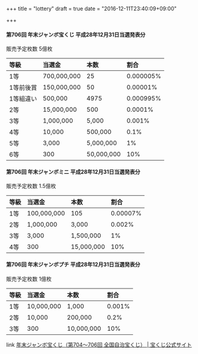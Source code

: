 +++
title = "lottery"
draft = true
date = "2016-12-11T23:40:09+09:00"

+++

#### 第706回 年末ジャンボ宝くじ 平成28年12月31日当選発表分

販売予定枚数 5億枚

| 等級      | 当選金      | 本数       | 割合      |
|:----------|:------------|:-----------|:----------|
| 1等       | 700,000,000 |         25 | 0.000005% |
| 1等前後賞 | 150,000,000 |         50 |  0.00001% |
| 1等組違い |     500,000 |       4975 | 0.000995% |
| 2等       |  15,000,000 |        500 |   0.0001% |
| 3等       |   1,000,000 |      5,000 |    0.001% |
| 4等       |      10,000 |    500,000 |      0.1% |
| 5等       |       3,000 |  5,000,000 |        1% |
| 6等       |         300 | 50,000,000 |       10% |

#### 第706回 年末ジャンボミニ 平成28年12月31日当選発表分

販売予定枚数 1.5億枚

| 等級| 当選金      | 本数       | 割合     |
|:----|:------------|:-----------|:---------|
| 1等 | 100,000,000 |        105 | 0.00007% |
| 2等 |   1,000,000 |      3,000 |   0.002% |
| 3等 |       3,000 |  1,500,000 |       1% |
| 4等 |         300 | 15,000,000 |      10% |

#### 第706回 年末ジャンボプチ 平成28年12月31日当選発表分

販売予定枚数 1億枚

| 等級| 当選金     | 本数       | 割合   |
|:----|:-----------|:-----------|:-------|
| 1等 | 10,000,000 |      1,000 | 0.001% |
| 2等 |     10,000 |    200,000 |   0.2% |
| 3等 |        300 | 10,000,000 |    10% |

link [年末ジャンボ宝くじ（第704〜706回 全国自治宝くじ） \| 宝くじ公式サイト](http://www.takarakuji-official.jp/nj2016/)
